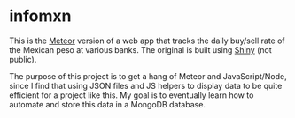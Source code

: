 # infomxn

This is the [Meteor](https://www.meteor.com/) version of a web app that tracks the daily buy/sell rate of the Mexican peso at various banks. The original is built using [Shiny](https://shiny.rstudio.com/) (not public).

The purpose of this project is to get a hang of Meteor and JavaScript/Node, since I find that using JSON files and JS helpers to display data to be quite efficient for a project like this. My goal is to eventually learn how to automate and store this data in a MongoDB database.
